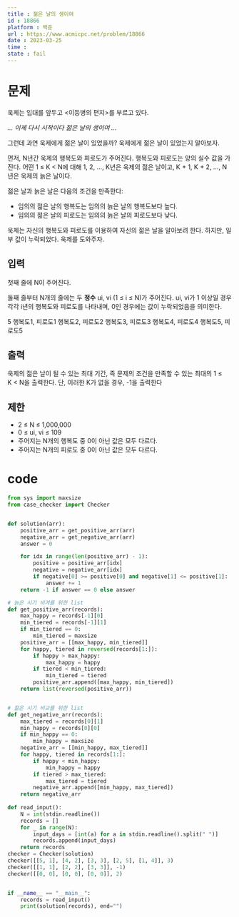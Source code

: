 ```yaml
---
title : 젊은 날의 생이여
id : 18866
platform : 백준
url : https://www.acmicpc.net/problem/18866
date : 2023-03-25
time : 
state : fail
---
```

# 문제
욱제는 입대를 앞두고 <이등병의 편지>를 부르고 있다.

_… 이제 다시 시작이다 젊은 날의 생이여 …_ 

그런데 과연 욱제에게 젊은 날이 있었을까? 욱제에게 젊은 날이 있었는지 알아보자.

먼저, N년간 욱제의 행복도와 피로도가 주어진다. 행복도와 피로도는 양의 실수 값을 가진다. 어떤 1 ≤ K < N에 대해 1, 2, …, K년은 욱제의 젊은 날이고, K + 1, K + 2, …, N년은 욱제의 늙은 날이다.

젊은 날과 늙은 날은 다음의 조건을 만족한다:

-   임의의 젊은 날의 행복도는 임의의 늙은 날의 행복도보다 높다.
-   임의의 젊은 날의 피로도는 임의의 늙은 날의 피로도보다 낮다.

욱제는 자신의 행복도와 피로도를 이용하여 자신의 젊은 날을 알아보려 한다. 하지만, 일부 값이 누락되었다. 욱제를 도와주자.
## 입력
첫째 줄에 N이 주어진다.

둘째 줄부터 N개의 줄에는 두 **정수** ui, vi (1 ≤ i ≤ N)가 주어진다. ui, vi가 1 이상일 경우 각각 i년의 행복도와 피로도를 나타내며, 0인 경우에는 값이 누락되었음을 의미한다.

5
행복도1, 피로도1
행복도2, 피로도2
행복도3, 피로도3
행복도4, 피로도4
행복도5, 피로도5

## 출력
욱제의 젊은 날이 될 수 있는 최대 기간, 즉 문제의 조건을 만족할 수 있는 최대의 1 ≤ K < N을 출력한다. 단, 이러한 K가 없을 경우, -1을 출력한다
## 제한
-   2 ≤ N ≤ 1,000,000
-   0 ≤ ui, vi ≤ 109
-   주어지는 N개의 행복도 중 0이 아닌 값은 모두 다르다.
-   주어지는 N개의 피로도 중 0이 아닌 값은 모두 다르다.



# code
```python
from sys import maxsize
from case_checker import Checker


def solution(arr):
    positive_arr = get_positive_arr(arr)
    negative_arr = get_negative_arr(arr)
    answer = 0

    for idx in range(len(positive_arr) - 1):
        positive = positive_arr[idx]
        negative = negative_arr[idx]
        if negative[0] >= positive[0] and negative[1] <= positive[1]:
            answer += 1
    return -1 if answer == 0 else answer

# 늙은 시기 비겨를 위한 list
def get_positive_arr(records):
    max_happy = records[-1][0]
    min_tiered = records[-1][1]
    if min_tiered == 0:
        min_tiered = maxsize
    positive_arr = [[max_happy, min_tiered]]
    for happy, tiered in reversed(records[1:]):
        if happy > max_happy:
            max_happy = happy
        if tiered < min_tiered:
            min_tiered = tiered
        positive_arr.append([max_happy, min_tiered])
    return list(reversed(positive_arr))


# 젊은 시기 비교를 위한 list
def get_negative_arr(records):
    max_tiered = records[0][1]
    min_happy = records[0][0]
    if min_happy == 0:
        min_happy = maxsize
    negative_arr = [[min_happy, max_tiered]]
    for happy, tiered in records[1:]:
        if happy < min_happy:
            min_happy = happy
        if tiered > max_tiered:
            max_tiered = tiered
        negative_arr.append([min_happy, max_tiered])
    return negative_arr
    
def read_input():
    N = int(stdin.readline())
    records = []
    for _ in range(N):
        input_days = [int(a) for a in stdin.readline().split(" ")]
        records.append(input_days)
    return records
checker = Checker(solution)
checker([[5, 1], [4, 2], [3, 3], [2, 5], [1, 4]], 3)
checker([[1, 1], [2, 2], [3, 3]], -1)
checker([[0, 0], [0, 0], [0, 0]], 2)


if __name__ == "__main__":
	records = read_input()
	print(solution(records), end="")
```

